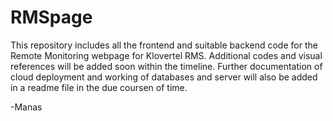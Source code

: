 # RMSpage
This repository includes all the frontend and suitable backend code for the Remote Monitoring webpage for Klovertel RMS. 
Additional codes and visual references will be added soon within the timeline.
Further documentation of cloud deployment and working of databases and server will also be added in a readme file in the due coursen of time.

-Manas
